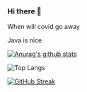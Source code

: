 ### Hi there 👋

When will covid go away

Java is nice

[![Anurag's github stats](https://github-readme-stats.vercel.app/api?username=BradBot1&count_private=true)](https://github.com/anuraghazra/github-readme-stats)

![Top Langs](https://github-readme-stats.vercel.app/api/top-langs/?username=BradBot1)

[![GitHub Streak](http://github-readme-streak-stats.herokuapp.com?user=BradBot1&theme=tokyonight_duo&hide_border=true&date_format=M%20j%5B%2C%20Y%5D)](https://git.io/streak-stats)
